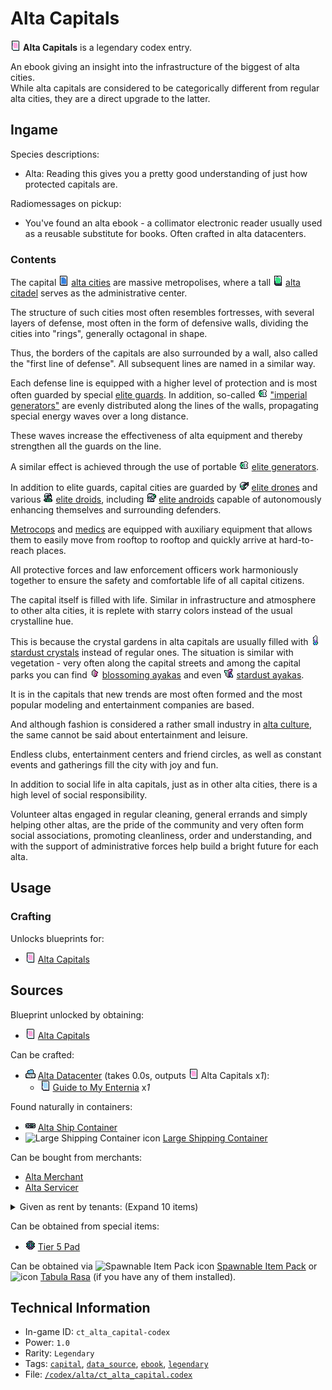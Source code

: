 # Alta Capitals

<img src="https://raw.githubusercontent.com/Ceterai/Enternia/main/codex/alta/ebook/stardust.png" alt="Alta Capitals icon" loading="lazy" width="auto" height="16px"/> **Alta Capitals** is a legendary codex entry.

An ebook giving an insight into the infrastructure of the biggest of alta cities.  
While alta capitals are considered to be categorically different from regular alta cities, they are a direct upgrade to the latter.

## Ingame

Species descriptions:

- Alta: Reading this gives you a pretty good understanding of just how protected capitals are.

Radiomessages on pickup:

- You've found an alta ebook - a collimator electronic reader usually used as a reusable substitute for books. Often crafted in alta datacenters.

### Contents

The capital <img src="https://raw.githubusercontent.com/Ceterai/Enternia/main/codex/alta/ebook/security.png" alt="Alta Cities icon" loading="lazy" width="auto" height="16px"/> [alta cities](https://ceterai.github.io/MyEnternia/Wiki/AltaCities) are massive metropolises, where a tall <img src="https://raw.githubusercontent.com/Ceterai/Enternia/main/codex/alta/ebook/ship.png" alt="Alta Citadels ★★ icon" loading="lazy" width="auto" height="16px"/> [alta citadel](https://ceterai.github.io/MyEnternia/Wiki/AltaCitadels) serves as the administrative center.

The structure of such cities most often resembles fortresses, with several layers of defense, most often in the form of defensive walls, dividing the cities into "rings", generally octagonal in shape.

Thus, the borders of the capitals are also surrounded by a wall, also called the "first line of defense". All subsequent lines are named in a similar way.

Each defense line is equipped with a higher level of protection and is most often guarded by special [elite guards](https://ceterai.github.io/MyEnternia/Wiki/EliteGuard). In addition, so-called <img src="https://raw.githubusercontent.com/Ceterai/Enternia/main/items/armors/alta/tier6/elite/generator/icon.png" alt="Imperial Generator ★ icon" loading="lazy" width="auto" height="16px"/> ["imperial generators"](https://ceterai.github.io/MyEnternia/Wiki/ImperialGenerator) are evenly distributed along the lines of the walls, propagating special energy waves over a long distance.

These waves increase the effectiveness of alta equipment and thereby strengthen all the guards on the line.

A similar effect is achieved through the use of portable <img src="https://raw.githubusercontent.com/Ceterai/Enternia/main/items/armors/alta/tier6/elite/generator/icon.png" alt="Elite Generator ★ icon" loading="lazy" width="auto" height="16px"/> [elite generators](https://ceterai.github.io/MyEnternia/Wiki/EliteGenerator).

In addition to elite guards, capital cities are guarded by <img src="https://raw.githubusercontent.com/Ceterai/Enternia/main/items/active/alta/spawners/drones/elite.png" alt="Elite Drone icon" loading="lazy" width="auto" height="16px"/> [elite drones](https://ceterai.github.io/MyEnternia/Wiki/EliteDrone) and various <img src="https://raw.githubusercontent.com/Ceterai/Enternia/main/items/active/alta/spawners/droids/elite.png" alt="Elite Droid icon" loading="lazy" width="auto" height="16px"/> [elite droids](https://ceterai.github.io/MyEnternia/Wiki/EliteDroid), including <img src="https://raw.githubusercontent.com/Ceterai/Enternia/main/items/active/alta/spawners/androids/elite.png" alt="Elite Android ★ icon" loading="lazy" width="auto" height="16px"/> [elite androids](https://ceterai.github.io/MyEnternia/Wiki/EliteAndroid) capable of autonomously enhancing themselves and surrounding defenders.

[Metrocops](https://ceterai.github.io/MyEnternia/Wiki/Metrocops) and [medics](https://ceterai.github.io/MyEnternia/Wiki/medics) are equipped with auxiliary equipment that allows them to easily move from rooftop to rooftop and quickly arrive at hard-to-reach places.

All protective forces and law enforcement officers work harmoniously together to ensure the safety and comfortable life of all capital citizens.

The capital itself is filled with life. Similar in infrastructure and atmosphere to other alta cities, it is replete with starry colors instead of the usual crystalline hue.

This is because the crystal gardens in alta capitals are usually filled with <img src="https://raw.githubusercontent.com/Ceterai/Enternia/main/objects/biome/stardust/ct_stardust_crystal/icon.png" alt="Stardust Crystal icon" loading="lazy" width="auto" height="16px"/> [stardust crystals](https://ceterai.github.io/MyEnternia/Wiki/StardustCrystal) instead of regular ones.
The situation is similar with vegetation - very often along the capital streets and among the capital parks you can find <img src="https://raw.githubusercontent.com/Ceterai/Enternia/main/objects/biome/alterash/ayaka/ct_ayaka_blossom_tree.png" alt="Blossoming Ayaka icon" loading="lazy" width="auto" height="16px"/> [blossoming ayakas](https://ceterai.github.io/MyEnternia/Wiki/BlossomingAyaka) and even <img src="https://raw.githubusercontent.com/Ceterai/Enternia/main/objects/biome/alterash/ayaka/ct_ayaka_stardust_tree.png" alt="Stardust Ayaka icon" loading="lazy" width="auto" height="16px"/> [stardust ayakas](https://ceterai.github.io/MyEnternia/Wiki/StardustAyaka).

It is in the capitals that new trends are most often formed and the most popular modeling and entertainment companies are based.

And although fashion is considered a rather small industry in [alta culture](https://ceterai.github.io/MyEnternia/Wiki/altaculture), the same cannot be said about entertainment and leisure.

Endless clubs, entertainment centers and friend circles, as well as constant events and gatherings fill the city with joy and fun.

In addition to social life in alta capitals, just as in other alta cities, there is a high level of social responsibility.

Volunteer altas engaged in regular cleaning, general errands and simply helping other altas, are the pride of the community and very often form social associations, promoting cleanliness, order and understanding, and with the support of administrative forces help build a bright future for each alta.

## Usage

### Crafting

Unlocks blueprints for:

- <img src="https://raw.githubusercontent.com/Ceterai/Enternia/main/codex/alta/ebook/stardust.png" alt="Alta Capitals icon" loading="lazy" width="auto" height="16px"/> [Alta Capitals](https://ceterai.github.io/MyEnternia/Wiki/AltaCapitals)

## Sources

Blueprint unlocked by obtaining:

- <img src="https://raw.githubusercontent.com/Ceterai/Enternia/main/codex/alta/ebook/stardust.png" alt="Alta Capitals icon" loading="lazy" width="auto" height="16px"/> [Alta Capitals](https://ceterai.github.io/MyEnternia/Wiki/AltaCapitals)

Can be crafted:

- ![ ](https://raw.githubusercontent.com/Ceterai/Enternia/main/objects/alta/crafting/datacenter/icon.png) [Alta Datacenter](https://ceterai.github.io/MyEnternia/Wiki/AltaDatacenter) (takes 0.0s, outputs <img src="https://raw.githubusercontent.com/Ceterai/Enternia/main/codex/alta/ebook/stardust.png" alt="Alta Capitals icon" loading="lazy" width="auto" height="16px"/> Alta Capitals x*1*):
  - <img src="https://raw.githubusercontent.com/Ceterai/Enternia/main/codex/alta/ebook/basic.png" alt="Guide to My Enternia icon" loading="lazy" width="auto" height="16px"/> [Guide to My Enternia](https://ceterai.github.io/MyEnternia/Wiki/GuidetoMyEnternia) x*1*

Found naturally in containers:

- <img src="https://raw.githubusercontent.com/Ceterai/Enternia/main/objects/alta/ship/container/icon.png" alt="Alta Ship Container icon" loading="lazy" width="auto" height="16px"/> [Alta Ship Container](https://ceterai.github.io/MyEnternia/Wiki/AltaShipContainer)
- <img src="https://starbounder.org/mediawiki/images/e/e4/Large_Shipping_Container.png" alt="Large Shipping Container icon" loading="lazy" width="30px" height="12px"/> [Large Shipping Container](https://starbounder.org/Large_Shipping_Container)

Can be bought from merchants:

- [Alta Merchant](https://ceterai.github.io/MyEnternia/Wiki/AltaMerchant)
- [Alta Servicer](https://ceterai.github.io/MyEnternia/Wiki/AltaServicer)

<details markdown="1"><summary>Given as rent by tenants: (Expand 10 items)</summary>

- [Alta Administrator](https://ceterai.github.io/MyEnternia/Wiki/AltaAdministrator)
- [Alta Collectioner](https://ceterai.github.io/MyEnternia/Wiki/AltaCollectioner)
- [Alta Executive](https://ceterai.github.io/MyEnternia/Wiki/AltaExecutive)
- [Alta Official](https://ceterai.github.io/MyEnternia/Wiki/AltaOfficial)
- [Alta Princess](https://ceterai.github.io/MyEnternia/Wiki/AltaPrincess)
- [Alta Representative](https://ceterai.github.io/MyEnternia/Wiki/AltaRepresentative)
- [Alta Security Commander](https://ceterai.github.io/MyEnternia/Wiki/AltaSecurityCommander)
- [Alta Security Officer](https://ceterai.github.io/MyEnternia/Wiki/AltaSecurityOfficer)
- [EDS Commander](https://ceterai.github.io/MyEnternia/Wiki/EDSCommander)
- [EDS Officer](https://ceterai.github.io/MyEnternia/Wiki/EDSOfficer)

</details>

Can be obtained from special items:

- <img src="https://raw.githubusercontent.com/Ceterai/Enternia/main/items/active/alta/loot/tier5.png" alt="Tier 5 Pad icon" loading="lazy" width="auto" height="16px"/> [Tier 5 Pad](https://ceterai.github.io/MyEnternia/Wiki/Tier5Pad)

Can be obtained via <img src="https://raw.githubusercontent.com/Silverfeelin/Starbound-SpawnableItemPack/master/interface/sip/iconSmall.png" alt="Spawnable Item Pack icon" width="18" height="14"/> [Spawnable Item Pack](https://steamcommunity.com/sharedfiles/filedetails/?id=733665104) or <img src="https://steamuserimages-a.akamaihd.net/ugc/263843960696222713/3EC9A7C005541F7D577EBCB8C5736B4EFC9973D6/" alt="icon" width="8" height="12"/> [Tabula Rasa](https://community.playstarbound.com/resources/the-tabula-rasa.3222/) (if you have any of them installed).

## Technical Information

- In-game ID: `ct_alta_capital-codex`
- Power: `1.0`
- Rarity: `Legendary`
- Tags: [`capital`](https://ceterai.github.io/MyEnternia/Wiki/Tags/Capital), [`data_source`](https://ceterai.github.io/MyEnternia/Wiki/Tags/DataSource), [`ebook`](https://ceterai.github.io/MyEnternia/Wiki/Tags/Ebook), [`legendary`](https://ceterai.github.io/MyEnternia/Wiki/Tags/Legendary)
- File: [`/codex/alta/ct_alta_capital.codex`](https://github.com/Ceterai/Enternia/blob/main/codex/alta/ct_alta_capital.codex)
